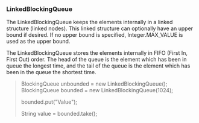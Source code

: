 ### LinkedBlockingQueue

The LinkedBlockingQueue keeps the elements internally in a linked structure (linked nodes). This linked structure can optionally have an upper bound if desired. If no upper bound is specified, Integer.MAX_VALUE is used as the upper bound.

The LinkedBlockingQueue stores the elements internally in FIFO (First In, First Out) order. The head of the queue is the element which has been in queue the longest time, and the tail of the queue is the element which has been in the queue the shortest time.

> BlockingQueue<String> unbounded = new LinkedBlockingQueue<String>();
> BlockingQueue<String> bounded   = new LinkedBlockingQueue<String>(1024);
> 
> bounded.put("Value");
> 
> String value = bounded.take();